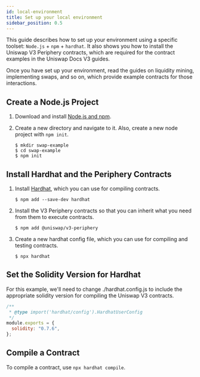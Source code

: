 ```yaml
---
id: local-environment
title: Set up your local environment
sidebar_position: 0.5
---
```


This guide describes how to set up your environment using a specific toolset: `Node.js` + `npm` + `hardhat`. It also shows you how to install the Uniswap V3 Periphery contracts, which are required for the contract examples in the Uniswap Docs V3 guides.

Once you have set up your environment, read the guides on liquidity mining, implementing swaps, and so on, which provide example contracts for those interactions.


## Create a Node.js Project

1. Download and install [Node.js and npm](https://docs.npmjs.com/downloading-and-installing-node-js-and-npm).

2. Create a new directory and navigate to it. Also, create a new node project with `npm init`.

   ```
   $ mkdir swap-example
   $ cd swap-example
   $ npm init
   ```

## Install Hardhat and the Periphery Contracts

1. Install [Hardhat](https://hardhat.org/), which you can use for compiling contracts.

   ```
   $ npm add --save-dev hardhat
   ```

2. Install the V3 Periphery contracts so that you can inherit what you need from them to execute contracts.

   ```
   $ npm add @uniswap/v3-periphery
   ```

3. Create a new hardhat config file, which you can use for compiling and testing contracts.

   ```
   $ npx hardhat
   ```

## Set the Solidity Version for Hardhat

For this example, we'll need to change ./hardhat.config.js to include the appropriate solidity version for compiling the Uniswap V3 contracts.

```js
/**
 * @type import('hardhat/config').HardhatUserConfig
 */
module.exports = {
  solidity: "0.7.6",
};
```

## Compile a Contract

To compile a contract, use `npx hardhat compile`.
